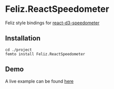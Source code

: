 # Feliz.ReactSpeedometer

Feliz style bindings for [react-d3-speedometer](https://www.npmjs.com/package/react-d3-speedometer)

## Installation

```f#
cd ./project
femto install Feliz.ReactSpeedometer
```

## Demo 

A live example can be found [here](https://compositionalit.github.io/Feliz-ReactSpeedometer/)
